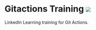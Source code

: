 # Gitactions Training ![](https://github.com/freilena/gitactionsLI-training-1/actions/workflows/ci/badge.svg)
LinkedIn Learning training for Git Actions.
